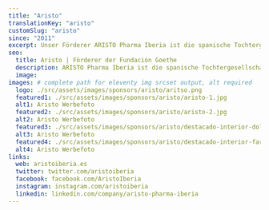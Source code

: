 ```yaml
---
title: "Aristo"
translationKey: "aristo"
customSlug: "aristo"
since: "2011"
excerpt: Unser Förderer ARISTO Pharma Iberia ist die spanische Tochtergesellschaft der deutschen Unternehmensgruppe Aristo Pharma GmbH mit langjähriger Erfahrung in der Pharmabranche und Sitz in Berlin.
seo:
  title: Aristo | Förderer der Fundación Goethe
  description: ARISTO Pharma Iberia ist die spanische Tochtergesellschaft der deutschen Unternehmensgruppe Aristo Pharma GmbH mit langjähriger Erfahrung in der Pharmabranche und Sitz in Berlin.
  image:
images: # complete path for eleventy img srcset output, alt required
  logo: ./src/assets/images/sponsors/aristo/aritso.png
  featured1: ./src/assets/images/sponsors/aristo/aristo-1.jpg
  alt1: Aristo Werbefoto
  featured2: ./src/assets/images/sponsors/aristo/aristo-2.jpg
  alt2: Aristo Werbefoto
  featured3: ./src/assets/images/sponsors/aristo/destacado-interior-dolor.jpg
  alt3: Aristo Werbefoto
  featured4: ./src/assets/images/sponsors/aristo/destacado-interior-farmacias.jpg
  alt4: Aristo Werbefoto
links:
  web: aristoiberia.es
  twitter: twitter.com/aristoiberia
  facebook: facebook.com/AristoIberia
  instagram: instagram.com/aristoiberia
  linkedin: linkedin.com/company/aristo-pharma-iberia
---
```

